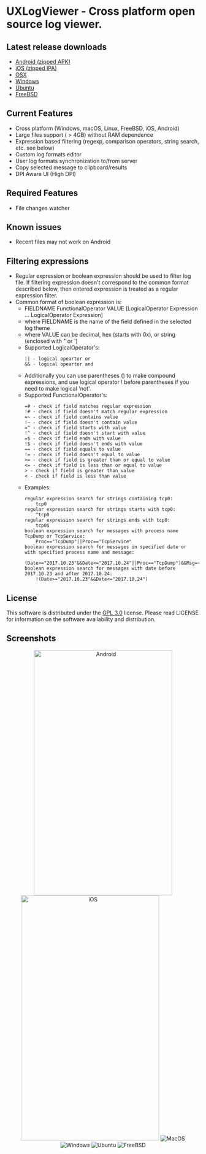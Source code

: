 
# UXLogViewer - Cross platform open source log viewer.

## Latest release downloads
<p>
	<ul>
		<li><a href="https://github.com/os-v/UXLogViewer/files/5804194/UXLogViewer-1.0.1-Android.zip">Android (zipped APK)</a><br></li>
		<li><a href="https://github.com/os-v/UXLogViewer/files/5804196/UXLogViewer-1.0.1-iOS.zip">iOS (zipped IPA)</a><br></li>
		<li><a href="https://github.com/os-v/UXLogViewer/files/5804474/UXLogViewer-1.0.1-MacOS.zip">OSX</a><br></li>
		<li><a href="https://github.com/os-v/UXLogViewer/files/5806650/UXLogViewer-1.0.1-Windows.zip">Windows</a><br></li>
		<li><a href="https://github.com/os-v/UXLogViewer/files/5804455/UXLogViewer-1.0.1-Ubuntu.zip">Ubuntu</a><br></li>
		<li><a href="https://github.com/os-v/UXLogViewer/files/5804441/UXLogViewer-1.0.1-FreeBSD.zip">FreeBSD</a><br></li>
	</ul>
</p>


## Current Features
- Cross platform (Windows, macOS, Linux, FreeBSD, iOS, Android)
- Large files support ( > 4GB) without RAM dependence
- Expression based filtering (regexp, comparison operators, string search, etc. see below)
- Custom log formats editor
- User log formats synchronization to/from server
- Copy selected message to clipboard/results
- DPI Aware UI (High DPI)

## Required Features
- File changes watcher

## Known issues
- Recent files may not work on Android

## Filtering expressions
* Regular expression or boolean expression should be used to filter log file. If filtering expression doesn't correspond to the common format described below, then entered expression is treated as a regular expression filter.
* Common format of boolean expression is:
	* FIELDNAME FunctionalOperator VALUE [LogicalOperator Expression ... LogicalOperator Expression]
	* where FIELDNAME is the name of the field defined in the selected log theme
	* where VALUE  can be decimal, hex (starts with 0x), or string (enclosed with " or ')
	* Supported LogicalOperator's:
		```
		|| - logical opeartor or
		&& - logical opeartor and
		```
	* Additionally you can use parentheses () to make compound expressions, and use logical operator ! before parentheses if you need to make logical 'not'. 
	* Supported FunctionalOperator's:
		```
		=# - check if field matches regular expression
		!# - check if field doesn't match regular expression
		=~ - check if field contains value
		!~ - check if field doesn't contain value
		=^ - check if field starts with value
		!^ - check if field doesn't start with value
		=$ - check if field ends with value
		!$ - check if field doesn't ends with value
		== - check if field equals to value
		!= - check if field doesn't equal to value
		>= - check if field is greater than or equal to value
		<= - check if field is less than or equal to value
		> - check if field is greater than value
		< - check if field is less than value
		```
	* Examples:
		```
		regular expression search for strings containing tcp0:
			tcp0
		regular expression search for strings starts with tcp0:
			^tcp0
		regular expression search for strings ends with tcp0:
			tcp0$
		boolean expression search for messages with process name TcpDump or TcpService:
			Proc=="TcpDump"||Proc=="TcpService"
		boolean expression search for messages in specified date or with specified process name and message:
			(Date>="2017.10.23"&&Date<="2017.10.24"||Proc=="TcpDump")&&Msg=~"port:"
		boolean expression search for messages with date before 2017.10.23 and after 2017.10.24:
			!(Date>="2017.10.23"&&Date<="2017.10.24")
		```

## License
This software is distributed under the [GPL 3.0](https://github.com/os-v/UXLogViewer/blob/master/LICENSE) license. Please read LICENSE for information on the software availability and distribution.

## Screenshots
<p align="center">
	<img alt="Android" src="https://user-images.githubusercontent.com/73893487/104474505-a98c7a80-55f0-11eb-938e-dcd7bc1b933f.png" width="360" height="640"/>
	<img alt="iOS" src="https://user-images.githubusercontent.com/73893487/104474516-ad200180-55f0-11eb-832d-863a3abf1702.png" width="360" height="640"/>
	<img alt="MacOS" src="https://user-images.githubusercontent.com/73893487/104474524-ae512e80-55f0-11eb-927d-fb19ae06ca9e.png"/>
	<img alt="Windows" src="https://user-images.githubusercontent.com/73893487/104474534-b01af200-55f0-11eb-991d-2a29f2e34000.png"/>
	<img alt="Ubuntu" src="https://user-images.githubusercontent.com/73893487/104474530-aee9c500-55f0-11eb-8a2a-4b3c7c1c2c33.png"/>
	<img alt="FreeBSD" src="https://user-images.githubusercontent.com/73893487/104474511-abeed480-55f0-11eb-887f-eb572b7eca9e.png"/>
</p>



